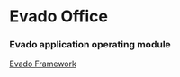 # Evado Office

### Evado application operating module

[Evado Framework](https://github.com/mkhorin/evado)